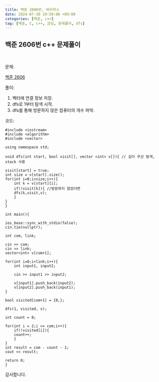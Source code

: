 ```yaml
---
title: 백준 2606번, 바이러스
date: 2024-07-30 19:59:00 +09:00
categories: [백준, c++]
tag: [백준, C, c++, 코딩, 문제풀이, dfs]
---
```


## 백준 2606번 c++ 문제풀이
<br>

문제:

[백준 2606](https://www.acmicpc.net/problem/2606)

풀이:

1. 벡터에 연결 정보 저장.
2. dfs로 1부터 탐색 시작.
3. dfs를 통해 방문하지 않은 컴퓨터의 개수 파악.

코드:

    #include <iostream>
    #include <algorithm>
    #include <vector>

    using namespace std;

    void dfs(int start, bool visit[], vector <int> v[]){ // 깊이 우선 탐색, stack 사용

    visit[start] = true;
    int size = v[start].size();
    for(int i=0;i<size;i++){
        int k = v[start][i];
        if(!visit[k]){ //방문하지 않았다면
        dfs(k,visit,v);
        }
    }
    }

    int main(){
    
    ios_base::sync_with_stdio(false);
    cin.tie(nullptr);

    int com, link;

    cin >> com;
    cin >> link;
    vector<int> v[com+1];

    for(int i=0;i<link;i++){
        int input1, input2;

        cin >> input1 >> input2;

        v[input1].push_back(input2);
        v[input2].push_back(input1);
    }

    bool visited[com+1] = {0,};

    dfs(1, visited, v);

    int count = 0;

    for(int i = 2;i <= com;i++){
        if(!visited[i]){
        count++;
        }
    }
    int result = com - count - 1;
    cout << result;
    
    return 0;
    }

감사합니다.